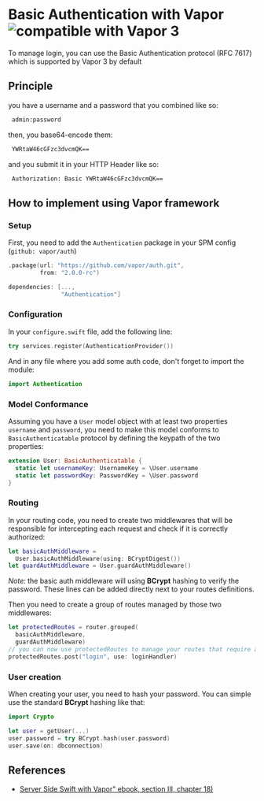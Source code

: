 # Basic Authentication with Vapor ![][image-1]

To manage login, you can use the Basic Authentication protocol (RFC 7617) which is supported by Vapor 3 by default

## Principle

you have a username and a password that you combined like so:

```html
 admin:password
```

then, you base64-encode them:

```html
 YWRtaW46cGFzc3dvcmQK==
```

and you submit it in your HTTP Header like so:

```html
 Authorization: Basic YWRtaW46cGFzc3dvcmQK==
```

## How to implement using Vapor framework

### Setup
 
First, you need to add the `Authentication` package in your SPM config (`github: vapor/auth`)

```swift
.package(url: "https://github.com/vapor/auth.git",
		 from: "2.0.0-rc")
```

```swift
dependencies: [...,
			   "Authentication"]
```

### Configuration

In your `configure.swift` file, add the following line:

```swift
try services.register(AuthenticationProvider())
```

And in any file where you add some auth code, don't forget to import the module:

```swift
import Authentication
```

### Model Conformance

Assuming you have a `User` model object with at least two properties `username` and `password`, you need to make this model conforms to `BasicAuthenticatable` protocol by defining the keypath of the two properties:

```swift
extension User: BasicAuthenticatable {
  static let usernameKey: UsernameKey = \User.username
  static let passwordKey: PasswordKey = \User.password
}
```

### Routing

In your routing code, you need to create two middlewares that will be responsible for intercepting each request and check if it is correctly authorized:

```swift
let basicAuthMiddleware =
  User.basicAuthMiddleware(using: BCryptDigest())
let guardAuthMiddleware = User.guardAuthMiddleware()
```

*Note:* the basic auth middleware will using **BCrypt** hashing to verify the password.
These lines can be added directly next to your routes definitions.

Then you need to create a group of routes managed by those two middlewares:

```swift
let protectedRoutes = router.grouped(
  basicAuthMiddleware,
  guardAuthMiddleware)
// you can now use protectedRoutes to manage your routes that require authentication with basic Auth
protectedRoutes.post("login", use: loginHandler)
```

### User creation

When creating your user, you need to hash your password. You can simple use the standard **BCrypt** hashing like that:

```swift
import Crypto

let user = getUser(...)
user.password = try BCrypt.hash(user.password)
user.save(on: dbconnection)
```

## References

* [Server Side Swift with Vapor" ebook, section III, chapter 18)][1]

[1]:	https://store.raywenderlich.com/products/server-side-swift-with-vapor

[image-1]:	img/vapor3_20.jpg "compatible with Vapor 3"